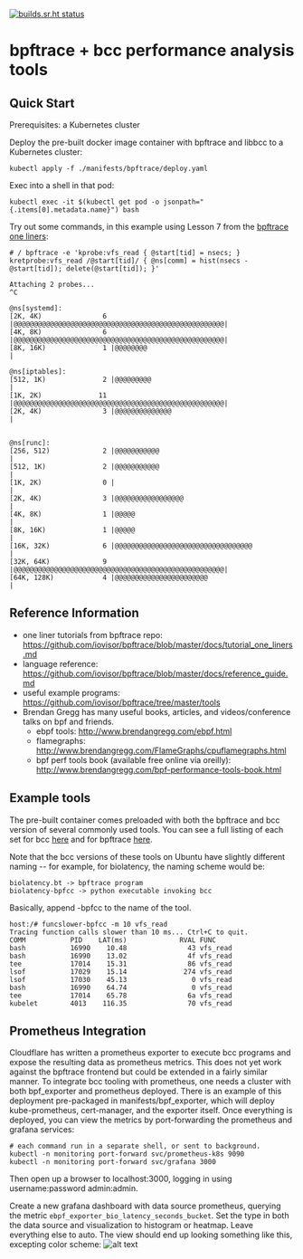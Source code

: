 [![builds.sr.ht status](https://builds.sr.ht/~alexeldeib/bpf-demo/.build.yml.svg)](https://builds.sr.ht/~alexeldeib/bpf-demo/.build.yml?)

# bpftrace + bcc performance analysis tools

## Quick Start

Prerequisites: a Kubernetes cluster

Deploy the pre-built docker image container with bpftrace and libbcc to a Kubernetes cluster:

```
kubectl apply -f ./manifests/bpftrace/deploy.yaml
```

Exec into a shell in that pod:
```
kubectl exec -it $(kubectl get pod -o jsonpath="{.items[0].metadata.name}") bash
```

Try out some commands, in this example using Lesson 7 from the [bpftrace one liners][0]:

```
# / bpftrace -e 'kprobe:vfs_read { @start[tid] = nsecs; } kretprobe:vfs_read /@start[tid]/ { @ns[comm] = hist(nsecs - @start[tid]); delete(@start[tid]); }'

Attaching 2 probes...
^C                             

@ns[systemd]:
[2K, 4K)               6 |@@@@@@@@@@@@@@@@@@@@@@@@@@@@@@@@@@@@@@@@@@@@@@@@@@@@|
[4K, 8K)               6 |@@@@@@@@@@@@@@@@@@@@@@@@@@@@@@@@@@@@@@@@@@@@@@@@@@@@|
[8K, 16K)              1 |@@@@@@@@                                            |

@ns[iptables]:
[512, 1K)              2 |@@@@@@@@@                                           |
[1K, 2K)              11 |@@@@@@@@@@@@@@@@@@@@@@@@@@@@@@@@@@@@@@@@@@@@@@@@@@@@|
[2K, 4K)               3 |@@@@@@@@@@@@@@                                      |


@ns[runc]:
[256, 512)             2 |@@@@@@@@@@@                                         |
[512, 1K)              2 |@@@@@@@@@@@                                         |
[1K, 2K)               0 |                                                    |
[2K, 4K)               3 |@@@@@@@@@@@@@@@@@                                   |
[4K, 8K)               1 |@@@@@                                               |
[8K, 16K)              1 |@@@@@                                               |
[16K, 32K)             6 |@@@@@@@@@@@@@@@@@@@@@@@@@@@@@@@@@@                  |
[32K, 64K)             9 |@@@@@@@@@@@@@@@@@@@@@@@@@@@@@@@@@@@@@@@@@@@@@@@@@@@@|
[64K, 128K)            4 |@@@@@@@@@@@@@@@@@@@@@@@                             |
```

## Reference Information

- one liner tutorials from bpftrace repo: https://github.com/iovisor/bpftrace/blob/master/docs/tutorial_one_liners.md
- language reference: https://github.com/iovisor/bpftrace/blob/master/docs/reference_guide.md
- useful example programs: https://github.com/iovisor/bpftrace/tree/master/tools
- Brendan Gregg has many useful books, articles, and videos/conference talks on bpf and friends.
    - ebpf tools: http://www.brendangregg.com/ebpf.html
    - flamegraphs: http://www.brendangregg.com/FlameGraphs/cpuflamegraphs.html
    - bpf perf tools book (available free online via oreilly): http://www.brendangregg.com/bpf-performance-tools-book.html

## Example tools

The pre-built container comes preloaded with both the bpftrace and bcc version of several commonly used tools. You can see a full listing of each set for bcc [here](https://github.com/iovisor/bcc/tree/master/tools) and for bpftrace [here](https://github.com/iovisor/bpftrace/tree/master/tools).

Note that the bcc versions of these tools on Ubuntu have slightly different naming -- for example, for biolatency, the naming scheme would be:
```
biolatency.bt -> bpftrace program
biolatency-bpfcc -> python executable invoking bcc
```

Basically, append -bpfcc to the name of the tool.

```
host:/# funcslower-bpfcc -m 10 vfs_read
Tracing function calls slower than 10 ms... Ctrl+C to quit.
COMM           PID    LAT(ms)             RVAL FUNC
bash           16990    10.48               43 vfs_read
bash           16990    13.02               4f vfs_read
tee            17014    15.31               86 vfs_read
lsof           17029    15.14              274 vfs_read
lsof           17030    45.13                0 vfs_read
bash           16990    64.74                0 vfs_read
tee            17014    65.78               6a vfs_read
kubelet        4013    116.35               70 vfs_read
```

## Prometheus Integration

Cloudflare has written a prometheus exporter to execute bcc programs and expose the resulting data as prometheus metrics. This does not yet work against the bpftrace frontend but could be extended in a fairly similar manner. To integrate bcc tooling with prometheus, one needs a cluster with both bpf_exporter and prometheus deployed. There is an example of this deployment pre-packaged in manifests/bpf_exporter, which will deploy kube-prometheus, cert-manager, and the exporter itself. Once everything is deployed, you can view the metrics by port-forwarding the prometheus and grafana services:

```
# each command run in a separate shell, or sent to background.
kubectl -n monitoring port-forward svc/prometheus-k8s 9090
kubectl -n monitoring port-forward svc/grafana 3000
```

Then open up a browser to localhost:3000, logging in using username:password admin:admin.

Create a new grafana dashboard with data source prometheus, querying the metric `ebpf_exporter_bio_latency_seconds_bucket`. Set the type in both the data source and visualization to histogram or heatmap. Leave everything else to auto. The view should end up looking something like this, excepting color scheme:  ![alt text](https://i.imgur.com/VioElst.jpg)


[0]: https://github.com/iovisor/bpftrace/blob/master/docs/tutorial_one_liners.md#lesson-7-timing-reads
